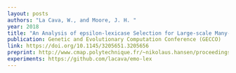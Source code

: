```yaml
---
layout: posts
authors: "La Cava, W., and Moore, J. H. "
year: 2018
title: "An Analysis of epsilon-lexicase Selection for Large-scale Many-objective Optimization"
publication: Genetic and Evolutionary Computation Conference (GECCO)
link: https://doi.org/10.1145/3205651.3205656
preprint: http://www.cmap.polytechnique.fr/~nikolaus.hansen/proceedings/2018/GECCO/companion/companion_files/pos239s1-file1.pdf 
experiments: https://github.com/lacava/emo-lex
---
```

